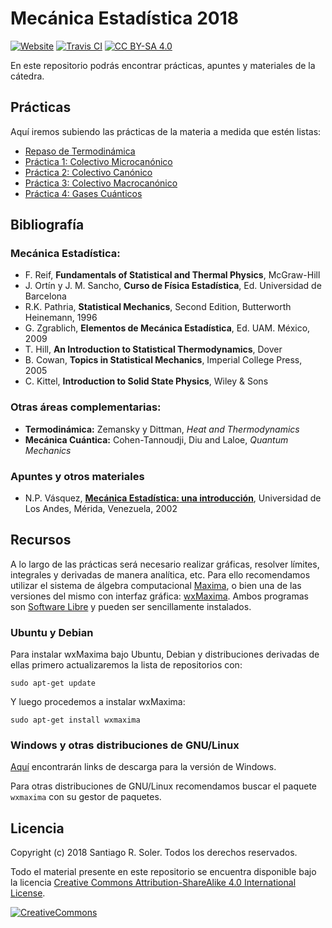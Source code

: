 # Mecánica Estadística 2018

[![Website][website-shield]][website]
[![Travis CI][travis-shield]][travis-ci]
[![CC BY-SA 4.0][cc-by-sa-shield]][cc-by-sa]


En este repositorio podrás encontrar prácticas, apuntes y materiales de la
cátedra.


## Prácticas

Aquí iremos subiendo las prácticas de la materia a medida que estén listas:
* [Repaso de Termodinámica](https://github.com/santis19/mecanica-estadistica/releases/download/0.4.4/repaso-termodinamica.pdf)
* [Práctica 1: Colectivo Microcanónico](https://github.com/santis19/mecanica-estadistica/releases/download/0.4.4/practica1.pdf)
* [Práctica 2: Colectivo Canónico](https://github.com/santis19/mecanica-estadistica/releases/download/0.4.4/practica2.pdf)
* [Práctica 3: Colectivo Macrocanónico](https://github.com/santis19/mecanica-estadistica/releases/download/0.4.4/practica3.pdf)
* [Práctica 4: Gases Cuánticos](https://github.com/santis19/mecanica-estadistica/releases/download/0.4.4/practica4.pdf)

## Bibliografía
### Mecánica Estadística:
* F. Reif, **Fundamentals of Statistical and Thermal Physics**, McGraw-Hill
* J. Ortín y J. M. Sancho, **Curso de Física Estadística**, Ed. Universidad de Barcelona
* R.K. Pathria, **Statistical Mechanics**, Second Edition, Butterworth Heinemann, 1996
* G. Zgrablich, **Elementos de Mecánica Estadística**, Ed. UAM. México, 2009
* T. Hill, **An Introduction to Statistical Thermodynamics**, Dover
* B. Cowan, **Topics in Statistical Mechanics**, Imperial College Press, 2005
* C. Kittel, **Introduction to Solid State Physics**, Wiley & Sons

### Otras áreas complementarias:
* **Termodinámica:** Zemansky y Dittman, *Heat and Thermodynamics*
* **Mecánica Cuántica:** Cohen-Tannoudji, Diu and Laloe, *Quantum Mechanics*

### Apuntes y otros materiales
* N.P. Vásquez, [**Mecánica Estadística: una introducción**][vasquez], Universidad de Los Andes, Mérida, Venezuela, 2002


## Recursos

A lo largo de las prácticas será necesario realizar gráficas, resolver
límites, integrales y derivadas de manera analítica, etc.
Para ello recomendamos utilizar el sistema de álgebra computacional
[Maxima](http://maxima.sourceforge.net/), o bien una de las versiones del
mismo con interfaz gráfica: [wxMaxima](https://andrejv.github.io/wxmaxima/).
Ambos programas son
[Software Libre](https://es.wikipedia.org/wiki/Software_libre) y pueden ser
sencillamente instalados.

### Ubuntu y Debian

Para instalar wxMaxima bajo Ubuntu, Debian y distribuciones derivadas de ellas
primero actualizaremos la lista de repositorios con:

    sudo apt-get update

Y luego procedemos a instalar wxMaxima:

    sudo apt-get install wxmaxima

### Windows y otras distribuciones de GNU/Linux

[Aquí](https://andrejv.github.io/wxmaxima/download.html) encontrarán links
de descarga para la versión de Windows.

Para otras distribuciones de GNU/Linux recomendamos buscar el paquete
`wxmaxima` con su gestor de paquetes.


## Licencia
Copyright (c) 2018 Santiago R. Soler. Todos los derechos reservados.

Todo el material presente en este repositorio se encuentra disponible bajo la
licencia [Creative Commons Attribution-ShareAlike 4.0 International License][cc-by-sa].

[![CreativeCommons][cc-by-sa-image]][cc-by-sa]

[website]: https://santis19.github.io/mecanica-estadistica
[website-shield]: https://img.shields.io/website-up-down-green-red/http/shields.io.svg?label=my-website
[travis-ci]: https://travis-ci.org/santis19/mecanica-estadistica/builds
[travis-shield]: https://img.shields.io/travis/santis19/mecanica-estadistica/master.svg
[cc-by-sa]: http://creativecommons.org/licenses/by-sa/4.0/
[cc-by-sa-image]: https://licensebuttons.net/l/by-sa/4.0/88x31.png
[cc-by-sa-shield]: https://img.shields.io/badge/License-CC%20BY--SA%204.0-lightgrey.svg
[cowan-google-books]: https://books.google.com.ar/books?id=Cs42DwAAQBAJ&pg=PA1&source=gbs_toc_r&cad=4#v=onepage&q&f=false
[vasquez]: http://webdelprofesor.ula.ve/ciencias/pantoja/documents/estadistica.pdf
